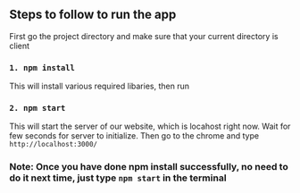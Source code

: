 ## Steps to follow to run the app

First go the project directory and make sure that your current directory is client

### `1. npm install`

This will install various required libaries, then run

### `2. npm start`

This will start the server of our website, which is locahost right now. Wait for few seconds for server to initialize. Then go to the chrome and type `http://localhost:3000/`

### Note: Once you have done npm install successfully, no need to do it next time, just type `npm start` in the terminal
